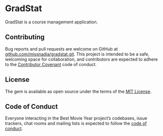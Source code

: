 # GradStat

GradStat is a course management application.

## Contributing

Bug reports and pull requests are welcome on GitHub at [github.com/missnadia/gradstat.git](https://github.com/missnadia/gradstat.git). This project is intended to be a safe, welcoming space for collaboration, and contributors are expected to adhere to the [Contributor Covenant](http://contributor-covenant.org) code of conduct.

## License

The gem is available as open source under the terms of the [MIT License](https://opensource.org/licenses/MIT).

## Code of Conduct

Everyone interacting in the Best Movie Year project’s codebases, issue trackers, chat rooms and mailing lists is expected to follow the [code of conduct](https://github.com/missnadia/gradstat/blob/master/CODE_OF_CONDUCT.md).
